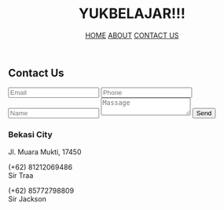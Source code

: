 <html lang="en">
<head>
    <meta charset="UTF-8">
    <meta name="viewport" content="width=device-width, initial-scale=1.0">
    <title>Contact Us</title>
    <script src="https://cdn.tailwindcss.com"></script>
    <link rel="stylesheet" href="https://cdnjs.cloudflare.com/ajax/libs/font-awesome/5.15.3/css/all.min.css">
</head>
<body class="bg-gradient-to-r from-teal-400 to-blue-200 min-h-screen flex flex-col items-center">
    <header class="w-full flex justify-between items-center p-4">
        <h1 class="text-black text-2xl font-bold">YUKBELAJAR!!!</h1>
        <nav class="space-x-4">
            <a href="#" class="text-black hover:underline">HOME</a>
            <a href="#" class="text-black hover:underline">ABOUT</a>
            <a href="#" class="text-blue-600 font-bold underline">CONTACT US</a>
        </nav>
    </header>
    <main class="flex flex-col items-center w-full px-4">
        <h2 class="text-3xl font-bold text-center mb-6">Contact Us</h2>
        <div class="flex flex-wrap justify-center w-full max-w-4xl space-y-4 md:space-y-0 md:space-x-4">
            <div class="flex flex-col space-y-4 w-full md:w-1/2">
                <input type="text" placeholder="Email" class="p-4 rounded-lg bg-blue-100">
                <input type="text" placeholder="Phone" class="p-4 rounded-lg bg-blue-100">
                <input type="text" placeholder="Name" class="p-4 rounded-lg bg-blue-100">
                <textarea placeholder="Massage" class="p-4 rounded-lg bg-blue-100 h-32"></textarea>
                <button class="bg-blue-600 text-white p-4 rounded-lg">Send</button>
            </div>
            <div class="flex flex-col space-y-4 w-full md:w-1/2">
                <div class="p-4 rounded-lg bg-blue-100 flex items-center space-x-4">
                    <i class="fas fa-map-marker-alt text-3xl text-blue-600"></i>
                    <div>
                        <h3 class="text-xl font-bold">Bekasi City</h3>
                        <p>Jl. Muara Mukti, 17450</p>
                    </div>
                </div>
                <div class="p-4 rounded-lg bg-blue-100 flex items-center space-x-4">
                    <i class="fas fa-phone-alt text-3xl text-blue-600"></i>
                    <div>
                        <p>(+62) 81212069486<br>Sir Traa</p>
                        <p>(+62) 85772798809<br>Sir Jackson</p>
                    </div>
                </div>
            </div>
        </div>
    </main>
</body>
</html>
